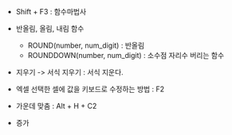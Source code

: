 - Shift + F3 : 함수마법사
- 반올림, 올림, 내림 함수
    - ROUND(number, num_digit) : 반올림
    - ROUNDDOWN(number, num_digit) : 소수점 자리수 버리는 함수
- 지우기 -> 서식 지우기 : 서식 지운다.
- 엑셀 선택한 셀에 값을 키보드로 수정하는 방법 : F2
- 가운데 맞춤 : Alt + H + C2

- 증가